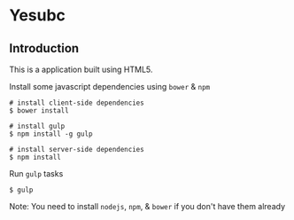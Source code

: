 Yesubc
===================

Introduction
------------
This is a application built using HTML5.

Install some javascript dependencies using `bower` & `npm` 
    
    # install client-side dependencies
    $ bower install 
    
    # install gulp
    $ npm install -g gulp
        
    # install server-side dependencies
    $ npm install
    
Run `gulp` tasks

    $ gulp
    
Note: You need to install `nodejs`, `npm`, & `bower` if you don't have them already